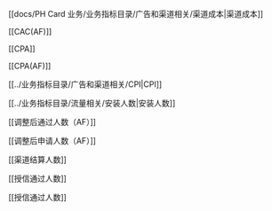 [[docs/PH Card 业务/业务指标目录/广告和渠道相关/渠道成本|渠道成本]]

[[CAC(AF)]]

[[CPA]]

[[CPA(AF)]]

[[../业务指标目录/广告和渠道相关/CPI|CPI]]

[[../业务指标目录/流量相关/安装人数|安装人数]]

[[调整后通过人数（AF）]]

[[调整后申请人数（AF）]]

[[渠道结算人数]]

[[授信通过人数]]

[[授信通过人数]]
